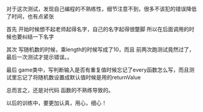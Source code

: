 对于这次测试，发现自己编程的不熟练性，细节注意不到，很多不该犯的错误降低了时间，也有点紧张


首先  开始时候想不起老师起得名字，自己的名字起得很蹩脚 所以在后面调用的时候也要纠结一下名字

其次  写随机数的时候，乘length的时候写成了10，而且 前两次跑测试竟然过了，最后一次测试才提示错误。。

最后  game类中，写判断输入是否有重复值时候忘记了every函数怎么写，而且测试里忘记了将随机数设置成默认值时候是用的returnValue

总而言之，还是对代码 函数的不熟练导致的。


以后的训练中，要更加认真，用心，细心！
